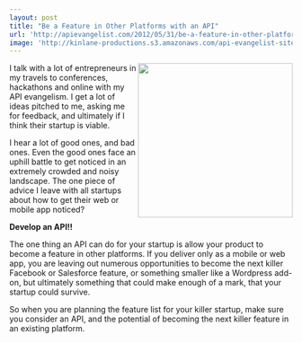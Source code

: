 ```yaml
---
layout: post
title: "Be a Feature in Other Platforms with an API"
url: 'http://apievangelist.com/2012/05/31/be-a-feature-in-other-platforms-with-an-api/'
image: 'http://kinlane-productions.s3.amazonaws.com/api-evangelist-site/blog/Tag-Cloud-Platforms.png'
---
```


<img src="http://kinlane-productions.s3.amazonaws.com/api-evangelist/Tag-Cloud-Platforms.png" alt="" width="275" align="right" />

I talk with a lot of entrepreneurs in my travels to conferences, hackathons and online with my API evangelism. I get a lot of ideas pitched to me, asking me for feedback, and ultimately if I think their startup is viable.

I hear a lot of good ones, and bad ones. Even the good ones face an uphill battle to get noticed in an extremely crowded and noisy landscape. The one piece of advice I leave with all startups about how to get their web or mobile app noticed?

**Develop an API!!**

The one thing an API can do for your startup is allow your product to become a feature in other platforms. If you deliver only as a mobile or web app, you are leaving out numerous opportunities to become the next killer Facebook or Salesforce feature, or something smaller like a Wordpress add-on, but ultimately something that could make enough of a mark, that your startup could survive.

So when you are planning the feature list for your killer startup, make sure you consider an API, and the potential of becoming the next killer feature in an existing platform.